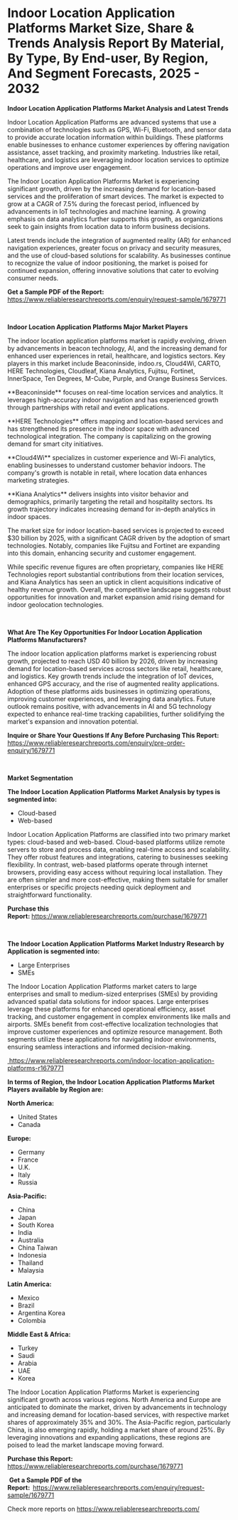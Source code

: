 <p><h1>Indoor Location Application Platforms Market Size, Share & Trends Analysis Report By Material, By Type, By End-user, By Region, And Segment Forecasts, 2025 - 2032</h1></p><p><strong>Indoor Location Application Platforms Market Analysis and Latest Trends</strong></p>
<p><p>Indoor Location Application Platforms are advanced systems that use a combination of technologies such as GPS, Wi-Fi, Bluetooth, and sensor data to provide accurate location information within buildings. These platforms enable businesses to enhance customer experiences by offering navigation assistance, asset tracking, and proximity marketing. Industries like retail, healthcare, and logistics are leveraging indoor location services to optimize operations and improve user engagement.</p><p>The Indoor Location Application Platforms Market is experiencing significant growth, driven by the increasing demand for location-based services and the proliferation of smart devices. The market is expected to grow at a CAGR of 7.5% during the forecast period, influenced by advancements in IoT technologies and machine learning. A growing emphasis on data analytics further supports this growth, as organizations seek to gain insights from location data to inform business decisions.</p><p>Latest trends include the integration of augmented reality (AR) for enhanced navigation experiences, greater focus on privacy and security measures, and the use of cloud-based solutions for scalability. As businesses continue to recognize the value of indoor positioning, the market is poised for continued expansion, offering innovative solutions that cater to evolving consumer needs.</p></p>
<p><strong>Get a Sample PDF of the Report:&nbsp;</strong> <a href="https://www.reliableresearchreports.com/enquiry/request-sample/1679771?utm_campaign=2111&utm_medium=2&utm_source=Github&utm_content=ia&utm_term=25032025&utm_id=indoor-location-application-platforms">https://www.reliableresearchreports.com/enquiry/request-sample/1679771</a></p>
<p>&nbsp;</p>
<p><strong>Indoor Location Application Platforms Major Market Players</strong></p>
<p><p>The indoor location application platforms market is rapidly evolving, driven by advancements in beacon technology, AI, and the increasing demand for enhanced user experiences in retail, healthcare, and logistics sectors. Key players in this market include Beaconinside, indoo.rs, Cloud4Wi, CARTO, HERE Technologies, Cloudleaf, Kiana Analytics, Fujitsu, Fortinet, InnerSpace, Ten Degrees, M-Cube, Purple, and Orange Business Services.</p><p>**Beaconinside** focuses on real-time location services and analytics. It leverages high-accuracy indoor navigation and has experienced growth through partnerships with retail and event applications.</p><p>**HERE Technologies** offers mapping and location-based services and has strengthened its presence in the indoor space with advanced technological integration. The company is capitalizing on the growing demand for smart city initiatives.</p><p>**Cloud4Wi** specializes in customer experience and Wi-Fi analytics, enabling businesses to understand customer behavior indoors. The company's growth is notable in retail, where location data enhances marketing strategies.</p><p>**Kiana Analytics** delivers insights into visitor behavior and demographics, primarily targeting the retail and hospitality sectors. Its growth trajectory indicates increasing demand for in-depth analytics in indoor spaces.</p><p>The market size for indoor location-based services is projected to exceed $30 billion by 2025, with a significant CAGR driven by the adoption of smart technologies. Notably, companies like Fujitsu and Fortinet are expanding into this domain, enhancing security and customer engagement.</p><p>While specific revenue figures are often proprietary, companies like HERE Technologies report substantial contributions from their location services, and Kiana Analytics has seen an uptick in client acquisitions indicative of healthy revenue growth. Overall, the competitive landscape suggests robust opportunities for innovation and market expansion amid rising demand for indoor geolocation technologies.</p></p>
<p>&nbsp;</p>
<p><strong>What Are The Key Opportunities For Indoor Location Application Platforms Manufacturers?</strong></p>
<p><p>The indoor location application platforms market is experiencing robust growth, projected to reach USD 40 billion by 2026, driven by increasing demand for location-based services across sectors like retail, healthcare, and logistics. Key growth trends include the integration of IoT devices, enhanced GPS accuracy, and the rise of augmented reality applications. Adoption of these platforms aids businesses in optimizing operations, improving customer experiences, and leveraging data analytics. Future outlook remains positive, with advancements in AI and 5G technology expected to enhance real-time tracking capabilities, further solidifying the market's expansion and innovation potential.</p></p>
<p><strong>Inquire or Share Your Questions If Any Before Purchasing This Report:</strong> <a href="https://www.reliableresearchreports.com/enquiry/pre-order-enquiry/1679771?utm_campaign=2111&utm_medium=2&utm_source=Github&utm_content=ia&utm_term=25032025&utm_id=indoor-location-application-platforms">https://www.reliableresearchreports.com/enquiry/pre-order-enquiry/1679771</a></p>
<p>&nbsp;</p>
<p><strong>Market Segmentation</strong></p>
<p><strong>The Indoor Location Application Platforms Market Analysis by types is segmented into:</strong></p>
<p><ul><li>Cloud-based</li><li>Web-based</li></ul></p>
<p><p>Indoor Location Application Platforms are classified into two primary market types: cloud-based and web-based. Cloud-based platforms utilize remote servers to store and process data, enabling real-time access and scalability. They offer robust features and integrations, catering to businesses seeking flexibility. In contrast, web-based platforms operate through internet browsers, providing easy access without requiring local installation. They are often simpler and more cost-effective, making them suitable for smaller enterprises or specific projects needing quick deployment and straightforward functionality.</p></p>
<p><strong>Purchase this Report:&nbsp;</strong><a href="https://www.reliableresearchreports.com/purchase/1679771?utm_campaign=2111&utm_medium=2&utm_source=Github&utm_content=ia&utm_term=25032025&utm_id=indoor-location-application-platforms">https://www.reliableresearchreports.com/purchase/1679771</a></p>
<p>&nbsp;</p>
<p><strong>The Indoor Location Application Platforms Market Industry Research by Application is segmented into:</strong></p>
<p><ul><li>Large Enterprises</li><li>SMEs</li></ul></p>
<p><p>The Indoor Location Application Platforms market caters to large enterprises and small to medium-sized enterprises (SMEs) by providing advanced spatial data solutions for indoor spaces. Large enterprises leverage these platforms for enhanced operational efficiency, asset tracking, and customer engagement in complex environments like malls and airports. SMEs benefit from cost-effective localization technologies that improve customer experiences and optimize resource management. Both segments utilize these applications for navigating indoor environments, ensuring seamless interactions and informed decision-making.</p></p>
<p><a href="https://www.reliableresearchreports.com/indoor-location-application-platforms-r1679771?utm_campaign=2111&utm_medium=2&utm_source=Github&utm_content=ia&utm_term=25032025&utm_id=indoor-location-application-platforms">&nbsp;https://www.reliableresearchreports.com/indoor-location-application-platforms-r1679771</a></p>
<p><strong>In terms of Region, the Indoor Location Application Platforms Market Players available by Region are:</strong></p>
<p>
    <p> <strong> North America: </strong>
        <ul>
            <li>United States</li>
            <li>Canada</li>
        </ul>
        </p> 
    <p> <strong> Europe: </strong>
        <ul>
            <li>Germany</li>
            <li>France</li>
            <li>U.K.</li>
            <li>Italy</li>
            <li>Russia</li>
        </ul>
        </p> 
    <p> <strong> Asia-Pacific: </strong>
        <ul>
            <li>China</li>
            <li>Japan</li>
            <li>South Korea</li>
            <li>India</li>
            <li>Australia</li>
            <li>China Taiwan</li>
            <li>Indonesia</li>
            <li>Thailand</li>
            <li>Malaysia</li>
        </ul>
        </p> 
    <p> <strong> Latin America: </strong>
        <ul>
            <li>Mexico</li>
            <li>Brazil</li>
            <li>Argentina Korea</li>
            <li>Colombia</li>
        </ul>
        </p> 
    <p> <strong> Middle East & Africa: </strong>
        <ul>
            <li>Turkey</li>
            <li>Saudi</li>
            <li>Arabia</li>
            <li>UAE</li>
            <li>Korea</li>
        </ul>
    </p>
    </p>
<p><p>The Indoor Location Application Platforms Market is experiencing significant growth across various regions. North America and Europe are anticipated to dominate the market, driven by advancements in technology and increasing demand for location-based services, with respective market shares of approximately 35% and 30%. The Asia-Pacific region, particularly China, is also emerging rapidly, holding a market share of around 25%. By leveraging innovations and expanding applications, these regions are poised to lead the market landscape moving forward.</p></p>
<p><strong>Purchase this Report: </strong><a href="https://www.reliableresearchreports.com/purchase/1679771?utm_campaign=2111&utm_medium=2&utm_source=Github&utm_content=ia&utm_term=25032025&utm_id=indoor-location-application-platforms">https://www.reliableresearchreports.com/purchase/1679771</a></p>
<p>&nbsp;<strong>Get a Sample PDF of the Report:&nbsp;&nbsp;</strong><a href="https://www.reliableresearchreports.com/enquiry/request-sample/1679771?utm_campaign=2111&utm_medium=2&utm_source=Github&utm_content=ia&utm_term=25032025&utm_id=indoor-location-application-platforms">https://www.reliableresearchreports.com/enquiry/request-sample/1679771</a></p>
<p><strong></strong></p>
<p>Check more reports on <a href="https://www.reliableresearchreports.com/?utm_campaign=2111&utm_medium=2&utm_source=Github&utm_content=ia&utm_term=25032025&utm_id=indoor-location-application-platforms">https://www.reliableresearchreports.com/</a></p>